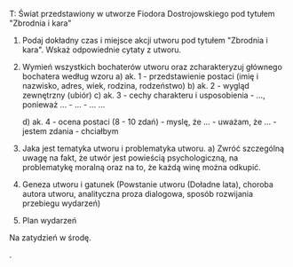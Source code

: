 T: Świat przedstawiony w utworze Fiodora Dostrojowskiego pod tytułem "Zbrodnia i kara"

1. Podaj dokładny czas i miejsce akcji utworu pod tytułem "Zbrodnia i kara". Wskaż odpowiednie cytaty z utworu.
2. Wymień wszystkich bochaterów utworu oraz zcharakteryzuj głównego bochatera według wzoru
	a) ak. 1 - przedstawienie postaci (imię i nazwisko, adres, wiek, rodzina, rodzeństwo)
	b) ak. 2 - wygląd zewnętrzny (ubiór)
	c) ak. 3 - cechy charakteru i usposobienia
		- ..., ponieważ ...
		- ...
		- ...
		...

	d) ak. 4 - ocena postaci (8 - 10 zdań)
		- myslę, że ...
		- uważam, że ...
		- jestem zdania
		- chciałbym
3. Jaka jest tematyka utworu i problematyka utworu.
	a) Zwróć szczególną uwagę na fakt, że utwór jest powieścią psychologiczną, na problematykę moralną oraz na to, że każdą winę można odkupić.
4. Geneza utworu i gatunek (Powstanie utworu (Doładne lata), choroba autora utworu, analityczna proza dialogowa, sposób rozwijania przebiegu wydarzeń)
5. Plan wydarzeń

Na zatydzień w środę.

.
